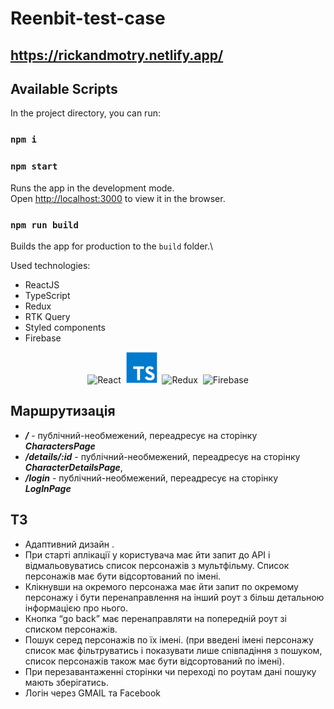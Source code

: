 # Reenbit-test-case

## https://rickandmotry.netlify.app/

## Available Scripts

In the project directory, you can run:

### `npm i`

### `npm start`

Runs the app in the development mode.\
Open [http://localhost:3000](http://localhost:3000) to view it in the browser.

### `npm run build`

Builds the app for production to the `build` folder.\

Used technologies:

- ReactJS
- TypeScript
- Redux
- RTK Query
- Styled components
- Firebase

<div align="center">
  <img src="https://cdn.jsdelivr.net/gh/devicons/devicon/icons/react/react-original-wordmark.svg" title="React" alt="React" width="50"         height="50"/>&nbsp;
  <img src="https://github.com/devicons/devicon/blob/master/icons/typescript/typescript-original.svg" title="TypeScript" **alt="TypeScript" width="50"   height="50"/>&nbsp;
  <img src="https://cdn.jsdelivr.net/gh/devicons/devicon/icons/redux/redux-original.svg" title="Redux" alt="Redux " width="50" height="50"/>&nbsp;
<img src="https://cdn.jsdelivr.net/gh/devicons/devicon/icons/firebase/firebase-plain-wordmark.svg" title="Firebase" alt="Firebase " width="50" height="50" />
</div>
<div>

## **Маршрутизація**

- **_/_** - публічний-необмежений, переадресує на сторінку **_CharactersPage_**
- **_/details/:id_** - публічний-необмежений, переадресує на сторінку **_CharacterDetailsPage_**,
- **_/login_** - публічний-необмежений, переадресує на сторінку **_LogInPage_**

## ТЗ

- Адаптивний дизайн .
- При старті аплікації у користувача має йти запит до API і відмальовуватись
  список персонажів з мультфільму. Список персонажів має бути відсортований
  по імені.
- Клікнувши на окремого персонажа має йти запит по окремому персонажу і бути
  перенаправлення на інший роут з більш детальною інформацією про нього.
- Кнопка “go back” має перенаправляти на попередній роут зі списком персонажів.
- Пошук серед персонажів по їх імені. (при введені імені персонажу
  список має фільтруватись і показувати лише співпадіння з пошуком, список
  персонажів також має бути відсортований по імені).
- При перезавантаженні сторінки чи переході по роутам дані пошуку мають
  зберігатись.
- Логін через GMAIL та Facebook</div>
